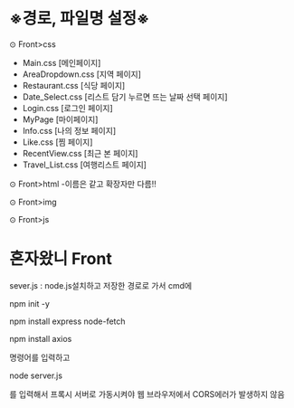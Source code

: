 # ※경로, 파일명 설정※

⊙ Front>css
  - Main.css [메인페이지]
  - AreaDropdown.css [지역 페이지]
  - Restaurant.css [식당 페이지]
  - Date_Select.css [리스트 담기 누르면 뜨는 날짜 선택 페이지]
  - Login.css [로그인 페이지]
  - MyPage [마이페이지]
  - Info.css [나의 정보 페이지]
  - Like.css [찜 페이지]
  - RecentView.css [최근 본 페이지]
  - Travel_List.css [여행리스트 페이지]

⊙ Front>html
  -이름은 같고 확장자만 다름!!
  
⊙ Front>img

⊙ Front>js


# 혼자왔니 Front

sever.js : node.js설치하고 저장한 경로로 가서 cmd에 

npm init -y

npm install express node-fetch

npm install axios

명령어를 입력하고

node server.js

를 입력해서 프록시 서버로 가동시켜야 웹 브라우저에서 CORS에러가 발생하지 않음
